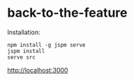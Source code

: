 # back-to-the-feature

Installation:

    npm install -g jspm serve
    jspm install
    serve src

[http://localhost:3000](http://localhost:3000)
